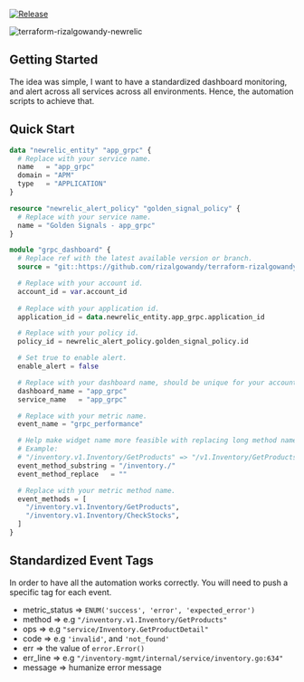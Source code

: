 [![Release](https://img.shields.io/github/release/rizalgowandy/terraform-rizalgowandy-newrelic.svg?style=flat-square)](https://github.com/rizalgowandy/terraform-rizalgowandy-newrelic/releases)

![terraform-rizalgowandy-newrelic](https://socialify.git.ci/rizalgowandy/terraform-rizalgowandy-newrelic/image?description=1&font=Inter&logo=https%3A%2F%2Fcdn.freebiesupply.com%2Flogos%2Flarge%2F2x%2Fnew-relic-logo-png-transparent.png&pattern=Circuit%20Board&theme=Light)

## Getting Started

The idea was simple, I want to have a standardized dashboard monitoring, and alert across all services across all environments.
Hence, the automation scripts to achieve that.

## Quick Start

```terraform
data "newrelic_entity" "app_grpc" {
  # Replace with your service name.
  name   = "app_grpc"
  domain = "APM"
  type   = "APPLICATION"
}

resource "newrelic_alert_policy" "golden_signal_policy" {
  # Replace with your service name.
  name = "Golden Signals - app_grpc"
}

module "grpc_dashboard" {
  # Replace ref with the latest available version or branch.
  source = "git::https://github.com/rizalgowandy/terraform-rizalgowandy-newrelic?ref=v0.1.0"

  # Replace with your account id.
  account_id = var.account_id
  
  # Replace with your application id.
  application_id = data.newrelic_entity.app_grpc.application_id

  # Replace with your policy id.
  policy_id = newrelic_alert_policy.golden_signal_policy.id

  # Set true to enable alert.
  enable_alert = false

  # Replace with your dashboard name, should be unique for your account.
  dashboard_name = "app_grpc"
  service_name   = "app_grpc"

  # Replace with your metric name.
  event_name = "grpc_performance"

  # Help make widget name more feasible with replacing long method name.
  # Example:
  # "/inventory.v1.Inventory/GetProducts" => "/v1.Inventory/GetProducts"
  event_method_substring = "/inventory./"
  event_method_replace   = ""

  # Replace with your metric method name.
  event_methods = [
    "/inventory.v1.Inventory/GetProducts",
    "/inventory.v1.Inventory/CheckStocks",
  ]
}
```

## Standardized Event Tags

In order to have all the automation works correctly. You will need to push a specific tag for each event.

- metric_status => `ENUM('success', 'error', 'expected_error')`
- method => e.g `"/inventory.v1.Inventory/GetProducts"`
- ops => e.g `"service/Inventory.GetProductDetail"`
- code => e.g `'invalid'`, and `'not_found'`
- err => the value of `error.Error()`
- err_line => e.g `"/inventory-mgmt/internal/service/inventory.go:634"`
- message => humanize error message
